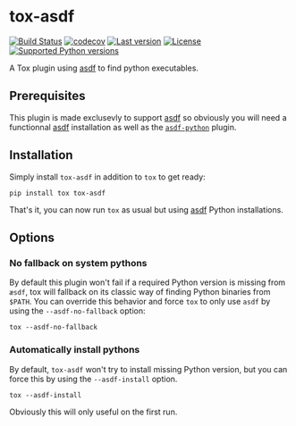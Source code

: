 # tox-asdf

[![Build Status](https://travis-ci.com/apihackers/tox-asdf.svg?branch=master)](https://travis-ci.com/apihackers/tox-asdf)
[![codecov](https://codecov.io/gh/apihackers/tox-asdf/branch/master/graph/badge.svg)](https://codecov.io/gh/apihackers/tox-asdf)
[![Last version](https://img.shields.io/pypi/v/tox-asdf.svg)](https://pypi.org/project/tox-asdf)
[![License](https://img.shields.io/pypi/l/tox-asdf.svg?style=flat)](https://pypi.org/project/tox-asdf)
[![Supported Python versions](https://img.shields.io/pypi/pyversions/tox-asdf.svg)](https://pypi.org/project/tox-asdf)

A Tox plugin using [asdf] to find python executables.


## Prerequisites

This plugin is made exclusevly to support [asdf] so obviously you will need a functionnal [asdf] installation as well as the [`asdf-python`][asdf-python] plugin.


## Installation

Simply install `tox-asdf` in addition to `tox` to get ready:

```shell
pip install tox tox-asdf
```

That's it, you can now run `tox` as usual but using [asdf] Python installations.

## Options

### No fallback on system pythons

By default this plugin won't fail if a required Python version is missing from `æsdf`, tox will fallback on its classic way of finding Python binaries from `$PATH`.
You can override this behavior and force `tox` to only use `asdf` by using the `--asdf-no-fallback` option:

```shell
tox --asdf-no-fallback
```

### Automatically install pythons

By default, `tox-asdf` won't try to install missing Python version, but you can force this by using the `--asdf-install` option.

```shell
tox --asdf-install
```

Obviously this will only useful on the first run.


[asdf]: https://github.com/asdf-vm/asdf
[asdf-python]: https://github.com/asdf-vm/asdf-python
